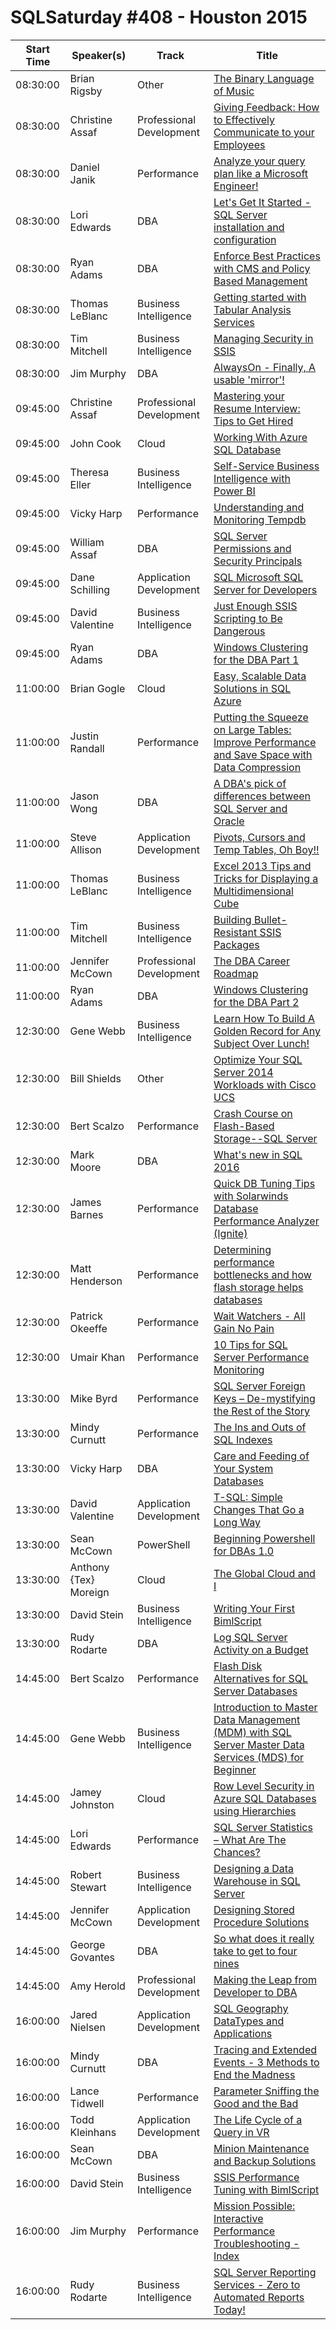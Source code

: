 # SQLSaturday #408 - Houston 2015
Start Time|Speaker(s)|Track|Title
---|---|---|---
08:30:00|Brian Rigsby|Other|[The Binary Language of Music](10789.md)
08:30:00|Christine Assaf|Professional Development|[Giving Feedback: How to Effectively Communicate to your Employees](11636.md)
08:30:00|Daniel Janik|Performance|[Analyze your query plan like a Microsoft Engineer!](12171.md)
08:30:00|Lori Edwards|DBA|[Let's Get It Started - SQL Server installation and configuration](19241.md)
08:30:00|Ryan Adams|DBA|[Enforce Best Practices with CMS and Policy Based Management](23770.md)
08:30:00|Thomas LeBlanc|Business Intelligence|[Getting started with Tabular Analysis Services](26536.md)
08:30:00|Tim Mitchell|Business Intelligence|[Managing Security in SSIS](26651.md)
08:30:00|Jim Murphy|DBA|[AlwaysOn - Finally, A usable 'mirror'!](36426.md)
09:45:00|Christine Assaf|Professional Development|[Mastering your Resume  Interview: Tips to Get Hired](11635.md)
09:45:00|John Cook|Cloud|[Working With Azure SQL Database](17087.md)
09:45:00|Theresa Eller|Business Intelligence|[Self-Service Business Intelligence with Power BI](26148.md)
09:45:00|Vicky Harp|Performance|[Understanding and Monitoring Tempdb](27407.md)
09:45:00|William Assaf|DBA|[SQL Server Permissions and Security Principals](28189.md)
09:45:00|Dane Schilling|Application Development|[SQL  Microsoft SQL Server for Developers](29909.md)
09:45:00|David Valentine|Business Intelligence|[Just Enough SSIS Scripting to Be Dangerous](36130.md)
09:45:00|Ryan Adams|DBA|[Windows Clustering for the DBA Part 1](37307.md)
11:00:00|Brian Gogle|Cloud|[Easy, Scalable Data Solutions in SQL Azure](10756.md)
11:00:00|Justin Randall|Performance|[Putting the Squeeze on Large Tables: Improve Performance and Save Space with Data Compression](17590.md)
11:00:00|Jason Wong|DBA|[A DBA's pick of differences between SQL Server and Oracle](17747.md)
11:00:00|Steve Allison|Application Development|[Pivots, Cursors and Temp Tables, Oh Boy!!](25304.md)
11:00:00|Thomas LeBlanc|Business Intelligence|[Excel 2013 Tips and Tricks for Displaying a Multidimensional Cube](26537.md)
11:00:00|Tim Mitchell|Business Intelligence|[Building Bullet-Resistant SSIS Packages](26652.md)
11:00:00|Jennifer McCown|Professional Development|[The DBA Career Roadmap](36198.md)
11:00:00|Ryan Adams|DBA|[Windows Clustering for the DBA Part 2](37308.md)
12:30:00|Gene Webb|Business Intelligence|[Learn How To Build A Golden Record for Any Subject Over Lunch!](14456.md)
12:30:00|Bill Shields|Other|[Optimize Your SQL Server 2014 Workloads with Cisco UCS](37293.md)
12:30:00|Bert Scalzo|Performance|[Crash Course on Flash-Based Storage--SQL Server](37314.md)
12:30:00|Mark Moore|DBA|[What's new in SQL 2016](37335.md)
12:30:00|James Barnes|Performance|[Quick DB Tuning Tips with Solarwinds Database Performance Analyzer (Ignite)](37767.md)
12:30:00|Matt Henderson|Performance|[Determining performance bottlenecks and how flash storage helps databases](37782.md)
12:30:00|Patrick Okeeffe|Performance|[Wait Watchers - All Gain No Pain](37802.md)
12:30:00|Umair Khan|Performance|[10 Tips for SQL Server Performance Monitoring](37919.md)
13:30:00|Mike Byrd|Performance|[SQL Server Foreign Keys – De-mystifying the Rest of the Story](19958.md)
13:30:00|Mindy Curnutt|Performance|[The Ins and Outs of SQL Indexes](20787.md)
13:30:00|Vicky Harp|DBA|[Care and Feeding of Your System Databases](27408.md)
13:30:00|David Valentine|Application Development|[T-SQL: Simple Changes That Go a Long Way](35649.md)
13:30:00|Sean McCown|PowerShell|[Beginning Powershell for DBAs 1.0](36200.md)
13:30:00|Anthony {Tex} Moreign|Cloud|[The Global Cloud and I](36206.md)
13:30:00|David Stein|Business Intelligence|[Writing Your First BimlScript](36359.md)
13:30:00|Rudy Rodarte|DBA|[Log SQL Server Activity on a Budget](36430.md)
14:45:00|Bert Scalzo|Performance|[Flash Disk Alternatives for SQL Server Databases](10391.md)
14:45:00|Gene Webb|Business Intelligence|[Introduction to Master Data Management (MDM) with SQL Server Master Data Services (MDS) for Beginner](14455.md)
14:45:00|Jamey Johnston|Cloud|[Row Level Security in Azure SQL Databases using Hierarchies](16866.md)
14:45:00|Lori Edwards|Performance|[SQL Server Statistics – What Are The Chances?](19242.md)
14:45:00|Robert Stewart|Business Intelligence|[Designing a Data Warehouse in SQL Server](23096.md)
14:45:00|Jennifer McCown|Application Development|[Designing Stored Procedure Solutions](36201.md)
14:45:00|George Govantes|DBA|[So what does it really take to get to four nines](36205.md)
14:45:00|Amy Herold|Professional Development|[Making the Leap from Developer to DBA](36423.md)
16:00:00|Jared Nielsen|Application Development|[SQL Geography DataTypes and Applications](15772.md)
16:00:00|Mindy Curnutt|DBA|[Tracing and Extended Events - 3 Methods to End the Madness](20789.md)
16:00:00|Lance Tidwell|Performance|[Parameter Sniffing the Good and the Bad](24438.md)
16:00:00|Todd Kleinhans|Application Development|[The Life Cycle of a Query in VR](36078.md)
16:00:00|Sean McCown|DBA|[Minion Maintenance and Backup Solutions](36202.md)
16:00:00|David Stein|Business Intelligence|[SSIS Performance Tuning with BimlScript](36360.md)
16:00:00|Jim Murphy|Performance|[Mission Possible: Interactive Performance Troubleshooting - Index](36427.md)
16:00:00|Rudy Rodarte|Business Intelligence|[SQL Server Reporting Services - Zero to Automated Reports Today!](36431.md)
